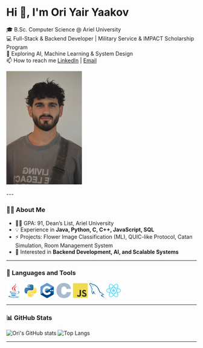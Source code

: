 # Hi 👋, I'm Ori Yair Yaakov  

🎓 B.Sc. Computer Science @ Ariel University   
💻 Full-Stack & Backend Developer | Military Service & IMPACT Scholarship Program  
🌱 Exploring AI, Machine Learning & System Design  
📫 How to reach me [LinkedIn](https://www.linkedin.com/in/yairyaakov/) | [Email](mailto:yair852258@gmail.com)  
<p align="left">
  <img src="facePic.jpg" alt="Ori Yair Yaakov" width="200"/>
</p>
---

### 🧑‍💻 About Me
- 👨‍🎓 GPA: 91, Dean’s List, Ariel University  
- 💡 Experience in **Java, Python, C, C++, JavaScript, SQL**  
- ⚡ Projects: Flower Image Classification (ML), QUIC-like Protocol, Catan Simulation, Room Management System  
- 🎯 Interested in **Backend Development, AI, and Scalable Systems**

---

### 🚀 Languages and Tools
<p>
  <img src="https://raw.githubusercontent.com/devicons/devicon/master/icons/java/java-original.svg" width="40"/>
  <img src="https://raw.githubusercontent.com/devicons/devicon/master/icons/python/python-original.svg" width="40"/>
  <img src="https://raw.githubusercontent.com/devicons/devicon/master/icons/cplusplus/cplusplus-original.svg" width="40"/>
  <img src="https://raw.githubusercontent.com/devicons/devicon/master/icons/c/c-original.svg" width="40"/>
  <img src="https://raw.githubusercontent.com/devicons/devicon/master/icons/javascript/javascript-original.svg" width="40"/>
  <img src="https://raw.githubusercontent.com/devicons/devicon/master/icons/mysql/mysql-original.svg" width="40"/>
  <img src="https://raw.githubusercontent.com/devicons/devicon/master/icons/react/react-original.svg" width="40"/>
</p>

---

### 📊 GitHub Stats
![Ori's GitHub stats](https://github-readme-stats.vercel.app/api?username=yairyaakov&show_icons=true&theme=radical)
![Top Langs](https://github-readme-stats.vercel.app/api/top-langs/?username=yairyaakov&layout=compact&theme=radical)


---




